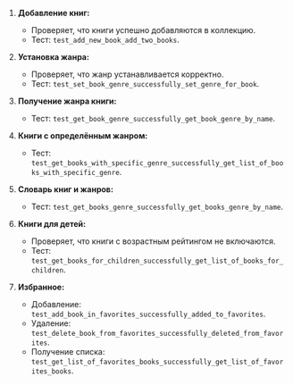 1. **Добавление книг:**
   - Проверяет, что книги успешно добавляются в коллекцию.
   - Тест: `test_add_new_book_add_two_books`.

2. **Установка жанра:**
   - Проверяет, что жанр устанавливается корректно.
   - Тест: `test_set_book_genre_successfully_set_genre_for_book`.

3. **Получение жанра книги:**
   - Тест: `test_get_book_genre_successfully_get_book_genre_by_name`.

4. **Книги с определённым жанром:**
   - Тест: `test_get_books_with_specific_genre_successfully_get_list_of_books_with_specific_genre`.

5. **Словарь книг и жанров:**
   - Тест: `test_get_books_genre_successfully_get_books_genre_by_name`.

6. **Книги для детей:**
   - Проверяет, что книги с возрастным рейтингом не включаются.
   - Тест: `test_get_books_for_children_successfully_get_list_of_books_for_children`.

7. **Избранное:**
   - Добавление: `test_add_book_in_favorites_successfully_added_to_favorites`.
   - Удаление: `test_delete_book_from_favorites_successfully_deleted_from_favorites`.
   - Получение списка: `test_get_list_of_favorites_books_successfully_get_list_of_favorites_books`.
